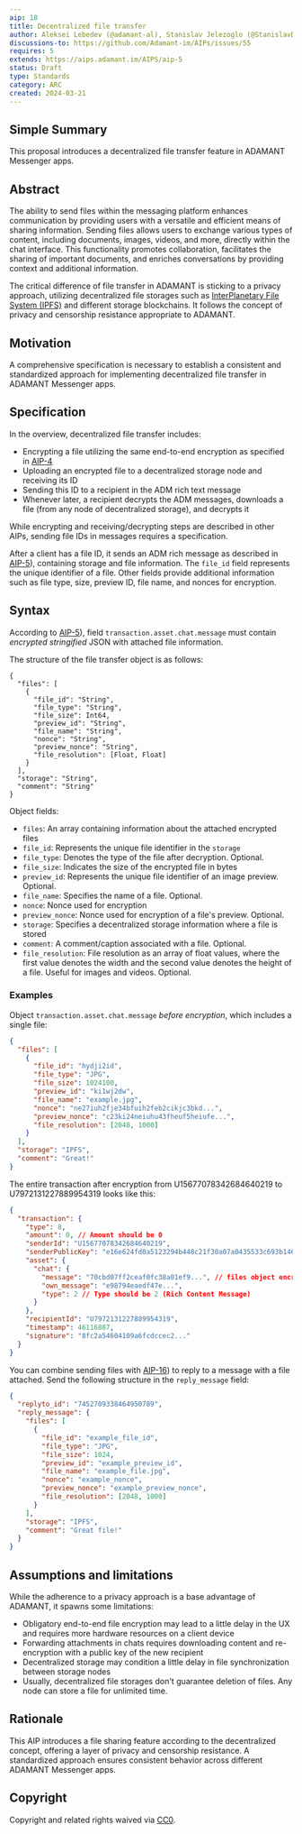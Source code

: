 ```yaml
---
aip: 18
title: Decentralized file transfer
author: Aleksei Lebedev (@adamant-al), Stanislav Jelezoglo (@StanislavDevIOS)
discussions-to: https://github.com/Adamant-im/AIPs/issues/55
requires: 5
extends: https://aips.adamant.im/AIPS/aip-5
status: Draft
type: Standards
category: ARC
created: 2024-03-21
---
```


## Simple Summary

This proposal introduces a decentralized file transfer feature in ADAMANT Messenger apps.

## Abstract

The ability to send files within the messaging platform enhances communication by providing users with a versatile and efficient means of sharing information. Sending files allows users to exchange various types of content, including documents, images, videos, and more, directly within the chat interface. This functionality promotes collaboration, facilitates the sharing of important documents, and enriches conversations by providing context and additional information.

The critical difference of file transfer in ADAMANT is sticking to a privacy approach, utilizing decentralized file storages such as [InterPlanetary File System (IPFS)](https://en.wikipedia.org/wiki/InterPlanetary_File_System) and different storage blockchains. It follows the concept of privacy and censorship resistance appropriate to ADAMANT.

## Motivation

A comprehensive specification is necessary to establish a consistent and standardized approach for implementing decentralized file transfer in ADAMANT Messenger apps.

## Specification

In the overview, decentralized file transfer includes:

- Encrypting a file utilizing the same end-to-end encryption as specified in [AIP-4](https://aips.adamant.im/AIPS/aip-4)
- Uploading an encrypted file to a decentralized storage node and receiving its ID
- Sending this ID to a recipient in the ADM rich text message
- Whenever later, a recipient decrypts the ADM messages, downloads a file (from any node of decentralized storage), and decrypts it

While encrypting and receiving/decrypting steps are described in other AIPs, sending file IDs in messages requires a specification.

After a client has a file ID, it sends an ADM rich message as described in [AIP-5](https://aips.adamant.im/AIPS/aip-5)), containing storage and file information. The `file_id` field represents the unique identifier of a file. Other fields provide additional information such as file type, size, preview ID, file name, and nonces for encryption.

## Syntax

According to [AIP-5](https://aips.adamant.im/AIPS/aip-5)), field `transaction.asset.chat.message` must contain *encrypted stringified* JSON with attached file information.

The structure of the file transfer object is as follows:

````
{
  "files": [
    {
      "file_id": "String",
      "file_type": "String",
      "file_size": Int64,
      "preview_id": "String",
      "file_name": "String",
      "nonce": "String",
      "preview_nonce": "String",
      "file_resolution": [Float, Float]
    }
  ],
  "storage": "String",
  "comment": "String"
}
````

Object fields:

- `files`: An array containing information about the attached encrypted files
- `file_id`: Represents the unique file identifier in the `storage`
- `file_type`: Denotes the type of the file after decryption. Optional.
- `file_size`: Indicates the size of the encrypted file in bytes
- `preview_id`: Represents the unique file identifier of an image preview. Optional.
- `file_name`: Specifies the name of a file. Optional.
- `nonce`: Nonce used for encryption
- `preview_nonce`: Nonce used for encryption of a file's preview. Optional.
- `storage`: Specifies a decentralized storage information where a file is stored
- `comment`: A comment/caption associated with a file. Optional.
- `file_resolution`: File resolution as an array of float values, where the first value denotes the width and the second value denotes the height of a file. Useful for images and videos. Optional.

### Examples

Object `transaction.asset.chat.message` *before encryption*, which includes a single file:

```` json
{
  "files": [
    {
      "file_id": "hydji2id",
      "file_type": "JPG",
      "file_size": 1024100,
      "preview_id": "ki1wj2dw",
      "file_name": "example.jpg",
      "nonce": "ne27iuh2fje34bfuih2feb2cikjc3bkd...",
      "preview_nonce": "c23ki24neiuhu43fheuf5heiufe...",
      "file_resolution": [2048, 1000]
    }
  ],
  "storage": "IPFS",
  "comment": "Great!"
}
````

The entire transaction after encryption from U15677078342684640219 to U7972131227889954319 looks like this:

```` json
{
  "transaction": {
    "type": 8,
    "amount": 0, // Amount should be 0
    "senderId": "U15677078342684640219",
    "senderPublicKey": "e16e624fd0a5123294b448c21f30a07a0435533c693b146b14e66830e4e20404",
    "asset": {
      "chat": {
        "message": "70cbd07ff2ceaf0fc38a01ef9...", // files object encrypted
        "own_message": "e98794eaedf47e...",
        "type": 2 // Type should be 2 (Rich Content Message)
      }
    },
    "recipientId": "U7972131227889954319",
    "timestamp": 46116887,
    "signature": "8fc2a54604109a6fcdccec2..."
  }
}
````

You can combine sending files with [AIP-16](https://aips.adamant.im/AIPS/aip-16)) to reply to a message with a file attached. Send the following structure in the `reply_message` field:

```` json
{
  "replyto_id": "7452709338464950789",
  "reply_message": {
    "files": [
      {
        "file_id": "example_file_id",
        "file_type": "JPG",
        "file_size": 1024,
        "preview_id": "example_preview_id",
        "file_name": "example_file.jpg",
        "nonce": "example_nonce",
        "preview_nonce": "example_preview_nonce",
        "file_resolution": [2048, 1000]
      }
    ],
    "storage": "IPFS",
    "comment": "Great file!"
  }
}
````

## Assumptions and limitations

While the adherence to a privacy approach is a base advantage of ADAMANT, it spawns some limitations:

- Obligatory end-to-end file encryption may lead to a little delay in the UX and requires more hardware resources on a client device
- Forwarding attachments in chats requires downloading content and re-encryption with a public key of the new recipient
- Decentralized storage may condition a little delay in file synchronization between storage nodes
- Usually, decentralized file storages don't guarantee deletion of files. Any node can store a file for unlimited time.

## Rationale

This AIP introduces a file sharing feature according to the decentralized concept, offering a layer of privacy and censorship resistance. A standardized approach ensures consistent behavior across different ADAMANT Messenger apps.

## Copyright

Copyright and related rights waived via [CC0](https://creativecommons.org/publicdomain/zero/1.0/).
